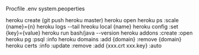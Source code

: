 Procfile
.env
system.peoperties

heroku create (git push heroku master)
heroku open
heroku ps
            :scale {name}={n}
heroku logs --tail
hreoku local {name}
heroku config
            :set {key}={value}
heroku run
            bash/java --version
heroku addons
            :create <papertrail>
            :open <papertrail>
heroku pg
            :psql
            :info
heroku domains
            :add {domain}
            :remove {domain}
heroku certs
            :info
            :update
            :remove
            :add {xxx.crt xxx.key}
            :auto
